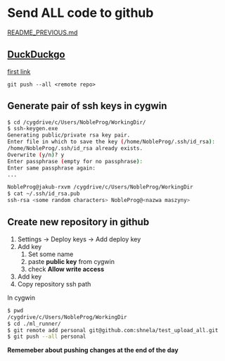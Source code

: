 # Send ALL code to github

[README_PREVIOUS.md](./README_PREVIOUS.md)

## [DuckDuckgo](https://duckduckgo.com/?q=git+push+all+branches&t=ffab&atb=v192-1&ia=web)
[first link](https://reactgo.com/git-push-remote-branches/)

```
git push --all <remote repo>
```

## Generate pair of ssh keys in cygwin

```bash
$ cd /cygdrive/c/Users/NobleProg/WorkingDir/
$ ssh-keygen.exe
Generating public/private rsa key pair.
Enter file in which to save the key (/home/NobleProg/.ssh/id_rsa):
/home/NobleProg/.ssh/id_rsa already exists.
Overwrite (y/n)? y
Enter passphrase (empty for no passphrase):
Enter same passphrase again:
...

NobleProg@jakub-rxvm /cygdrive/c/Users/NobleProg/WorkingDir
$ cat ~/.ssh/id_rsa.pub
ssh-rsa <some random characters> NobleProg@<nazwa maszyny>
```

## Create new repository in github

1. Settings -> Deploy keys -> Add deploy key
1. Add key
   1. Set some name
   1. paste **public key** from cygwin
   1. check **Allow write access**
1. Add key
1. Copy repository ssh path

In cygwin
```bash
$ pwd
/cygdrive/c/Users/NobleProg/WorkingDir
$ cd ./ml_runner/
$ git remote add personal git@github.com:shnela/test_upload_all.git
$ git push --all personal
```

**Rememeber about pushing changes at the end of the day**